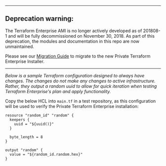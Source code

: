 -----

## Deprecation warning:

The Terraform Enterprise AMI is no longer actively developed as of 201808-1 and will be fully decommissioned on November 30, 2018. As part of this deprecation, the modules and documentation in this repo are now unmaintained.

Please see our [Migration Guide](https://www.terraform.io/docs/enterprise/private/migrate.html) to migrate to the new Private Terraform Enterprise Installer.

-----

_Below is a sample Terraform configuration designed to always have changes. The changes do not make any changes to active infrastructure. Rather, they output a random uuid to allow for quick iteration when testing Terraform Enterprise's plan and apply functionality._

Copy the below HCL into `main.tf` in a test repository, as this configuration will be used to verify the Private Terraform Enterprise installation:

```HCL
resource "random_id" "random" {
  keepers {
    uuid = "${uuid()}"
  }

  byte_length = 8
}

output "random" {
  value = "${random_id.random.hex}"
}
```
